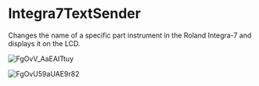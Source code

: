# Integra7TextSender
Changes the name of a specific part instrument in the Roland Integra-7 and displays it on the LCD.


![FgOvV_AaEAITtuy](https://user-images.githubusercontent.com/37791084/200496330-5a839a4f-bee3-4c33-b992-2dbf3e19ff74.png)


![FgOvU59aUAE9r82](https://user-images.githubusercontent.com/37791084/200496314-cce0c2f8-fbc6-4b6d-9890-c646e720af18.jpg)

